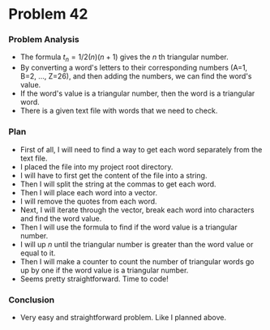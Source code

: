 # Problem 42
### Problem Analysis
- The formula $t_n = 1/2(n)(n + 1)$ gives the $n$ th triangular number.
- By converting a word's letters to their corresponding numbers (A=1, B=2, ..., Z=26), and then adding the numbers, we can find the word's value.
- If the word's value is a triangular number, then the word is a triangular word.
- There is a given text file with words that we need to check.

### Plan
- First of all, I will need to find a way to get each word separately from the text file.
- I placed the file into my project root directory.
- I will have to first get the content of the file into a string.
- Then I will split the string at the commas to get each word.
- Then I will place each word into a vector.
- I will remove the quotes from each word.
- Next, I will iterate through the vector, break each word into characters and find the word value.
- Then I will use the formula to find if the word value is a triangular number.
- I will up $n$ until the triangular number is greater than the word value or equal to it.
- Then I will make a counter to count the number of triangular words go up by one if the word value is a triangular number.
- Seems pretty straightforward. Time to code!

### Conclusion
- Very easy and straightforward problem. Like I planned above.

